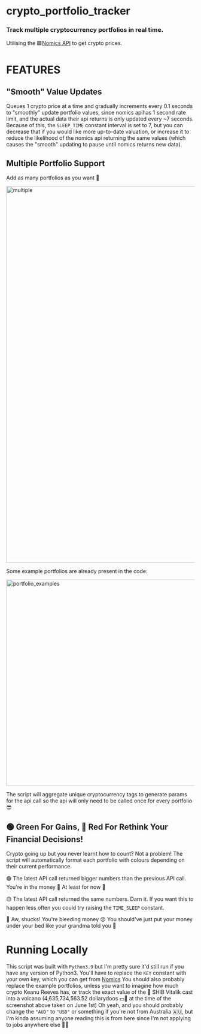 # crypto_portfolio_tracker


### Track multiple cryptocurrency portfolios in real time.

Utilising the 🟪[Nomics API](https://nomics.com/docs/#tag/Currencies) to get crypto prices.

# FEATURES

## "Smooth" Value Updates

Queues 1 crypto price at a time and gradually increments every 0.1 seconds to "smoothly" update portfolio values, since nomics apihas 1 second rate limit, and the actual data their api returns is only updated every ~7 seconds. Because of this, the `SLEEP_TIME` constant interval is set to 7, but you can decrease that if you would like more up-to-date valuation, or increase it to reduce the likelihood of the nomics api returning the same values (which causes the "smooth" updating to pause until nomics returns new data).

## Multiple Portfolio Support

Add as many portfolios as you want 🤙

<img width="1004" alt="multiple" src="https://user-images.githubusercontent.com/67545734/120465594-7d2b9c00-c3e1-11eb-96f9-4fbab2bd30db.png">

Some example portfolios are already present in the code: 

<img width="550" alt="portfolio_examples" src="https://user-images.githubusercontent.com/67545734/120466153-1490ef00-c3e2-11eb-9688-e6d8b3fccdca.png">

The script will aggregate unique cryptocurrency tags to generate params for the api call so the api will only need to be called once for every portfolio 😎

## 🟢 Green For Gains, 🔴 Red For Rethink Your Financial Decisions!

Crypto going up but you never learnt how to count? 
Not a problem! The script will automatically format each portfolio with colours depending on their current performance.

🟢 The latest API call returned bigger numbers than the previous API call. You're in the money 🤑 At least for now 🤡

🟡 The latest API call returned the same numbers. Darn it. If you want this to happen less often you could try raising the `TIME_SLEEP` constant.

🔴 Aw, shucks! You're bleeding money 😞 You should've just put your money under your bed like your grandma told you 👵

# Running Locally

This script was built with `Python3.9` but I'm pretty sure it'd still run if you have any version of Python3.
You'll have to replace the `KEY` constant with your own key, which you can get from [Nomics](https://p.nomics.com/cryptocurrency-bitcoin-api)
You should also probably replace the example portfolios, unless you want to imagine how much crypto Keanu Reeves has, or track the exact value of the 🐶 SHIB Vitalik cast into a volcano (4,635,734,563.52 dollarydoos 💵🦘 at the time of the screenshot above taken on June 1st)
Oh yeah, and you should probably change the `"AUD"` to `"USD"` or something if you're not from Australia 🇦🇺, but I'm kinda assuming anyone reading this is from here since I'm not applying to jobs anywhere else 🤷‍♀️
